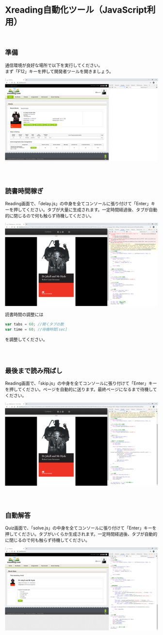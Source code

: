 # Xreading自動化ツール（JavaScript利用）

<br>

## 準備
通信環境が良好な場所で以下を実行してください。<br>
まず「F12」キーを押して開発者ツールを開きましょう。


![準備](https://github.com/daianjibetu/Images/blob/master/AutoXreading/preparation.png)

<br><br>
## 読書時間稼ぎ
Reading画面で、「delay.js」の中身を全てコンソールに張り付けて「Enter」キーを押してください。タブが大量に生成されます。一定時間経過後、タブが自動的に閉じるので何も触らず待機してください。


![読書時間稼ぎ](https://github.com/daianjibetu/Images/blob/master/AutoXreading/delay.png)


読書時間の調整には
```javascript
var tabs = 60; //開くタブの数    
var time = 60; //待機時間[sec]
```
を調整してください。

<br><br>
## 最後まで読み飛ばし
Reading画面で、「skip.js」の中身を全てコンソールに張り付けて「Enter」キーを押してください。ページを自動的に送ります。最終ページになるまで待機してください。


![最後まで読み飛ばし](https://github.com/daianjibetu/Images/blob/master/AutoXreading/skip.png)

<br><br>
## 自動解答
Quiz画面で、「solve.js」の中身を全てコンソールに張り付けて「Enter」キーを押してください。タブがいくらか生成されます。一定時間経過後、タブが自動的に閉じるので何も触らず待機してください。


![自動解答](https://github.com/daianjibetu/Images/blob/master/AutoXreading/solve.png)
